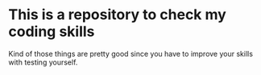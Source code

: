 # This is a repository to check my coding skills

Kind of those things are pretty good since you have to improve your skills with testing yourself.
